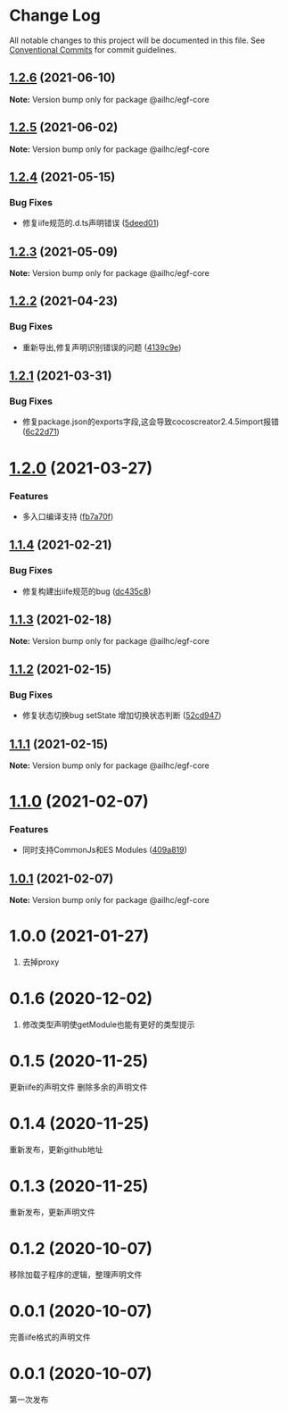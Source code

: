# Change Log

All notable changes to this project will be documented in this file.
See [Conventional Commits](https://conventionalcommits.org) for commit guidelines.

## [1.2.6](https://github.com/AILHC/EasyGameFrameworkOpen/compare/@ailhc/egf-core@1.2.4...@ailhc/egf-core@1.2.6) (2021-06-10)

**Note:** Version bump only for package @ailhc/egf-core





## [1.2.5](https://github.com/AILHC/EasyGameFrameworkOpen/compare/@ailhc/egf-core@1.2.4...@ailhc/egf-core@1.2.5) (2021-06-02)

**Note:** Version bump only for package @ailhc/egf-core





## [1.2.4](https://github.com/AILHC/EasyGameFrameworkOpen/compare/@ailhc/egf-core@1.2.3...@ailhc/egf-core@1.2.4) (2021-05-15)


### Bug Fixes

* 修复iife规范的.d.ts声明错误 ([5deed01](https://github.com/AILHC/EasyGameFrameworkOpen/commit/5deed01795ca4abab2bbafbb7b55664d4d23be8f))





## [1.2.3](https://github.com/AILHC/EasyGameFrameworkOpen/compare/@ailhc/egf-core@1.2.2...@ailhc/egf-core@1.2.3) (2021-05-09)

**Note:** Version bump only for package @ailhc/egf-core





## [1.2.2](https://github.com/AILHC/EasyGameFrameworkOpen/compare/@ailhc/egf-core@1.2.1...@ailhc/egf-core@1.2.2) (2021-04-23)


### Bug Fixes

* 重新导出,修复声明识别错误的问题 ([4139c9e](https://github.com/AILHC/EasyGameFrameworkOpen/commit/4139c9ece90ef11d12374a42065bf89ebe44d053))





## [1.2.1](https://github.com/AILHC/EasyGameFrameworkOpen/compare/@ailhc/egf-core@1.2.0...@ailhc/egf-core@1.2.1) (2021-03-31)


### Bug Fixes

* 修复package.json的exports字段,这会导致cocoscreator2.4.5import报错 ([6c22d71](https://github.com/AILHC/EasyGameFrameworkOpen/commit/6c22d71f6f32ec566b95e7b299ec91e732e99585))





# [1.2.0](https://github.com/AILHC/EasyGameFrameworkOpen/compare/@ailhc/egf-core@1.1.4...@ailhc/egf-core@1.2.0) (2021-03-27)


### Features

* 多入口编译支持 ([fb7a70f](https://github.com/AILHC/EasyGameFrameworkOpen/commit/fb7a70f11d77ede4938b72931e9aac63b059e500))





## [1.1.4](https://github.com/AILHC/EasyGameFrameworkOpen/compare/@ailhc/egf-core@1.1.3...@ailhc/egf-core@1.1.4) (2021-02-21)


### Bug Fixes

* 修复构建出iife规范的bug ([dc435c8](https://github.com/AILHC/EasyGameFrameworkOpen/commit/dc435c8ed264447b8a80263e7d157b1576c414b3))





## [1.1.3](https://github.com/AILHC/EasyGameFrameworkOpen/compare/@ailhc/egf-core@1.1.2...@ailhc/egf-core@1.1.3) (2021-02-18)

**Note:** Version bump only for package @ailhc/egf-core





## [1.1.2](https://github.com/AILHC/EasyGameFrameworkOpen/compare/@ailhc/egf-core@1.1.1...@ailhc/egf-core@1.1.2) (2021-02-15)


### Bug Fixes

* 修复状态切换bug setState 增加切换状态判断 ([52cd947](https://github.com/AILHC/EasyGameFrameworkOpen/commit/52cd947c6532cb811ec6fc9ac8cbd449b079e580))





## [1.1.1](https://github.com/AILHC/EasyGameFrameworkOpen/compare/@ailhc/egf-core@1.1.0...@ailhc/egf-core@1.1.1) (2021-02-15)

**Note:** Version bump only for package @ailhc/egf-core





# [1.1.0](https://github.com/AILHC/EasyGameFrameworkOpen/compare/@ailhc/egf-core@1.0.1...@ailhc/egf-core@1.1.0) (2021-02-07)


### Features

* 同时支持CommonJs和ES Modules ([409a819](https://github.com/AILHC/EasyGameFrameworkOpen/commit/409a819cfca6808a4070abcbc8acc80a2caf1c84))





## [1.0.1](https://github.com/AILHC/EasyGameFrameworkOpen/compare/@ailhc/egf-core@1.0.0...@ailhc/egf-core@1.0.1) (2021-02-07)

**Note:** Version bump only for package @ailhc/egf-core







# 1.0.0 (2021-01-27)
1. 去掉proxy

# 0.1.6 (2020-12-02)
1. 修改类型声明使getModule也能有更好的类型提示

# 0.1.5 (2020-11-25)
更新iife的声明文件
删除多余的声明文件

# 0.1.4 (2020-11-25)
重新发布，更新github地址

# 0.1.3 (2020-11-25)
重新发布，更新声明文件

# 0.1.2 (2020-10-07)
移除加载子程序的逻辑，整理声明文件

# 0.0.1 (2020-10-07)
完善iife格式的声明文件

# 0.0.1 (2020-10-07)
第一次发布
